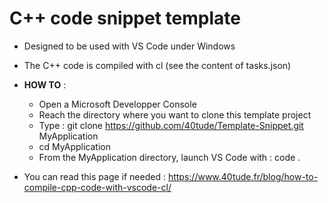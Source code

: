 # C++ code snippet template 

* Designed to be used with VS Code under Windows
* The C++ code is compiled with cl (see the content of tasks.json)

* **HOW TO** : 
  * Open a Microsoft Developper Console
  * Reach the directory where you want to clone this template project 
  * Type : git clone https://github.com/40tude/Template-Snippet.git MyApplication
  * cd MyApplication
  * From the MyApplication directory, launch VS Code with : code .

* You can read this page if needed : https://www.40tude.fr/blog/how-to-compile-cpp-code-with-vscode-cl/ 

<!-- 
## Sub title
**Bold** rest of the paragraph


### Sample code
```cpp
#include <iostream>

// ----------------------------------------------------------------------------
int main() {
  std::cout << "Grettings Pr Falken\n";  
  getchar();
  return 0;
}
``` 
-->
